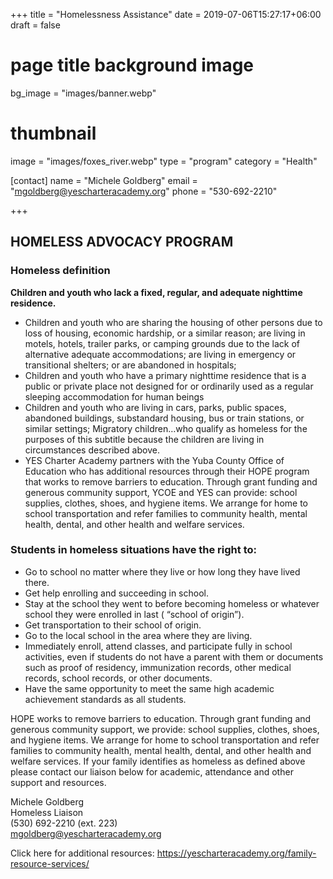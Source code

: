 +++
title = "Homelessness Assistance"
date = 2019-07-06T15:27:17+06:00
draft = false
# page title background image
bg_image = "images/banner.webp"
# thumbnail
image = "images/foxes_river.webp"
type = "program"
category = "Health"

[contact]
name = "Michele Goldberg"
email = "mgoldberg@yescharteracademy.org"
phone = "530-692-2210"

+++


## HOMELESS ADVOCACY PROGRAM

### Homeless definition

**Children and youth who lack a fixed, regular, and adequate nighttime residence.**

- Children and youth who are sharing the housing of other persons due to loss of housing, economic hardship, or a similar reason; are living in motels, hotels, trailer parks, or camping grounds due to the lack of alternative adequate accommodations; are living in emergency or transitional shelters; or are abandoned in hospitals;
- Children and youth who have a primary nighttime residence that is a public or private place not designed for or ordinarily used as a regular sleeping accommodation for human beings
- Children and youth who are living in cars, parks, public spaces, abandoned buildings, substandard housing, bus or train stations, or similar settings;
Migratory children…who qualify as homeless for the purposes of this subtitle because the children are living in circumstances described above.
- YES Charter Academy partners with the Yuba County Office of Education who has additional resources through their HOPE program that works to remove barriers to education. Through grant funding and generous community support, YCOE and YES can provide: school supplies, clothes, shoes, and hygiene items. We arrange for home to school transportation and refer families to community health, mental health, dental, and other health and welfare services.

### Students in homeless situations have the right to:

- Go to school no matter where they live or how long they have lived there.
- Get help enrolling and succeeding in school.
- Stay at the school they went to before becoming homeless or whatever school they were enrolled in last ( “school of origin”).
- Get transportation to their school of origin.
- Go to the local school in the area where they are living.
- Immediately enroll, attend classes, and participate fully in school activities, even if students do not have a parent with them or documents such as proof of residency, immunization records, other medical records, school records, or other documents.
- Have the same opportunity to meet the same high academic achievement standards as all students.

HOPE works to remove barriers to education. Through grant funding and generous community support, we provide: school supplies, clothes, shoes, and hygiene items. We arrange for home to school transportation and refer families to community health, mental health, dental, and other health and welfare services.
If your family identifies as homeless as defined above please contact our liaison below for academic, attendance and other support and resources.

Michele Goldberg  
Homeless Liaison   
(530) 692-2210 (ext. 223)  
mgoldberg@yescharteracademy.org  

Click here for additional resources: https://yescharteracademy.org/family-resource-services/

